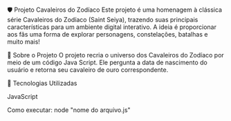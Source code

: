🛡️ Projeto Cavaleiros do Zodíaco
Este projeto é uma homenagem à clássica série Cavaleiros do Zodíaco (Saint Seiya), trazendo suas principais características para um ambiente digital interativo. A ideia é proporcionar aos fãs uma forma de explorar personagens, constelações, batalhas e muito mais!

🌟 Sobre o Projeto
O projeto recria o universo dos Cavaleiros do Zodíaco por meio de um código Java Script.
Ele pergunta a data de nascimento do usuário e retorna seu cavaleiro de ouro correspondente.

🚀 Tecnologias Utilizadas

JavaScript 

Como executar:
node "nome do arquivo.js"
